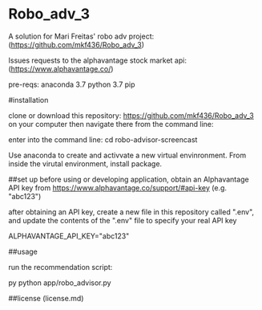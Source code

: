 # Robo_adv_3

A solution for Mari Freitas' robo adv project: (https://github.com/mkf436/Robo_adv_3)

Issues requests to the alphavantage stock market api: (https://www.alphavantage.co/)


pre-reqs:
anaconda 3.7
python 3.7
pip

#installation

clone or download this repository: https://github.com/mkf436/Robo_adv_3 on your computer then navigate there from the command line:

enter into the command line:
cd robo-advisor-screencast

Use anaconda to create and activvate a new virtual envinronment. From inside the virutal environment, install package. 

##set up
before using or developing application, obtain an Alphavantage API key from https://www.alphavantage.co/support/#api-key (e.g. "abc123")

after obtaining an API key, create a new file in this repository called ".env", and update the contents of the ".env" file to specify your real API key

ALPHAVANTAGE_API_KEY="abc123"

##usage

run the recommendation script:

py
python app/robo_advisor.py

##license (license.md)